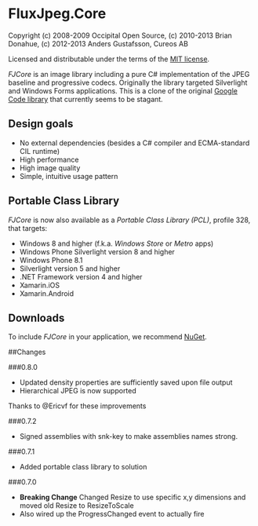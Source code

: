 # FluxJpeg.Core

Copyright (c) 2008-2009 Occipital Open Source, (c) 2010-2013 Brian Donahue, (c) 2012-2013 Anders Gustafsson, Cureos AB   

Licensed and distributable under the terms of the [MIT license](http://www.opensource.org/licenses/mit-license.php).

*FJCore* is an image library including a pure C# implementation of the JPEG baseline and progressive codecs. Originally the library targeted Silverlight and Windows Forms applications. This is a clone of the original [Google Code library](https://code.google.com/p/fjcore) that currently seems to be stagant.

## Design goals

* No external dependencies (besides a C# compiler and ECMA-standard CIL runtime)
* High performance
* High image quality
* Simple, intuitive usage pattern

## Portable Class Library

*FJCore* is now also available as a *Portable Class Library (PCL)*, profile 328, that targets:

* Windows 8 and higher (f.k.a. *Windows Store* or *Metro* apps)
* Windows Phone Silverlight version 8 and higher
* Windows Phone 8.1
* Silverlight version 5 and higher
* .NET Framework version 4 and higher
* Xamarin.iOS
* Xamarin.Android

## Downloads

To include *FJCore* in your application, we recommend [NuGet](https://nuget.org/packages/Flux.Jpeg.Core/).

##Changes

###0.8.0
* Updated density properties are sufficiently saved upon file output
* Hierarchical JPEG is now supported

Thanks to @Ericvf for these improvements

###0.7.2
* Signed assemblies with snk-key to make assemblies names strong.

###0.7.1
* Added portable class library to solution

###0.7.0
* **Breaking Change** Changed Resize to use specific x,y dimensions and moved old Resize to ResizeToScale
* Also wired up the ProgressChanged event to actually fire
